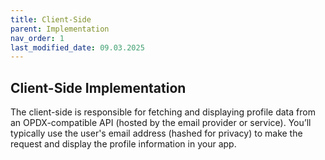 ```yaml
---
title: Client-Side
parent: Implementation
nav_order: 1
last_modified_date: 09.03.2025
---
```


## Client-Side Implementation

The client-side is responsible for fetching and displaying profile data from an OPDX-compatible API (hosted by the email provider or service). You’ll typically use the user's email address (hashed for privacy) to make the request and display the profile information in your app.